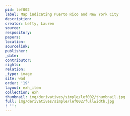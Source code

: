 ```yaml
---
pid: lef002
label: Map indicating Puerto Rico and New York City
description:
creator: Lefty, Lauren
source:
respository:
papers:
location:
sourcelink:
publisher:
_date:
contributor:
rights:
relation:
_type: image
site: wad
order: '19'
layout: exh_item
collection: exh
thumbnail: img/derivatives/simple/lef002/thumbnail.jpg
full: img/derivatives/simple/lef002/fullwidth.jpg
! '':
---
```

